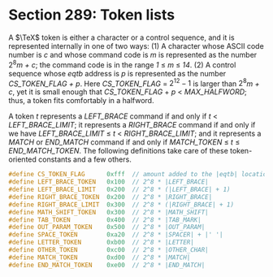 # Section 289: Token lists

A $\TeX$ token is either a character or a control sequence, and it is represented internally in one of two ways: (1)&nbsp;A character whose ASCII code number is *c* and whose command code is *m* is represented as the number $2^8$*m + c*; the command code is in the range *1* $\leq$ *m* $\leq$ *14*.
(2)&nbsp;A control sequence whose *eqtb* address is *p* is represented as the number *CS_TOKEN_FLAG + p*.
Here *CS_TOKEN_FLAG* = $2^{12} - 1$ is larger than $2^8$*m + c*, yet it is small enough that *CS_TOKEN_FLAG* + *p* $<$ *MAX_HALFWORD*;
thus, a token fits comfortably in a halfword.

A token *t* represents a *LEFT_BRACE* command if and only if *t* $<$ *LEFT_BRACE_LIMIT*;
it represents a *RIGHT_BRACE* command if and only if we have *LEFT_BRACE_LIMIT* $\leq$ *t* $<$ *RIGHT_BRACE_LIMIT*;
and it represents a *MATCH* or *END_MATCH* command if and only if *MATCH_TOKEN* $\leq$ *t* $\leq$ *END_MATCH_TOKEN*.
The following definitions take care of these token-oriented constants and a few others.

```c include/constants.h
#define CS_TOKEN_FLAG      0xfff  // amount added to the |eqtb| location in a token that stands for a control sequence; is a multiple of 256, less 1
#define LEFT_BRACE_TOKEN   0x100  // 2^8 * |LEFT_BRACE|
#define LEFT_BRACE_LIMIT   0x200  // 2^8 * (|LEFT_BRACE| + 1)
#define RIGHT_BRACE_TOKEN  0x200  // 2^8 * |RIGHT_BRACE|
#define RIGHT_BRACE_LIMIT  0x300  // 2^8 * (|RIGHT_BRACE| + 1)
#define MATH_SHIFT_TOKEN   0x300  // 2^8 * |MATH_SHIFT|
#define TAB_TOKEN          0x400  // 2^8 * |TAB_MARK|
#define OUT_PARAM_TOKEN    0x500  // 2^8 * |OUT_PARAM|
#define SPACE_TOKEN        0xa20  // 2^8 * |SPACER| + |' '|
#define LETTER_TOKEN       0xb00  // 2^8 * |LETTER|
#define OTHER_TOKEN        0xc00  // 2^8 * |OTHER_CHAR|
#define MATCH_TOKEN        0xd00  // 2^8 * |MATCH|
#define END_MATCH_TOKEN    0xe00  // 2^8 * |END_MATCH|
```
